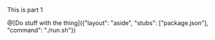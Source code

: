 This is part 1

@[Do stuff with the thing]({"layout": "aside", "stubs": ["package.json"], "command": "./run.sh"})
